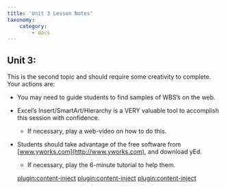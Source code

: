 ```yaml
---
title: 'Unit 3 Lesson Notes'
taxonomy:
    category:
        - docs
---
```


## Unit 3:

This is the second topic and should require some creativity to complete. Your
actions are:

-   You may need to guide students to find samples of WBS’s on the web.

-   Excel’s Insert/SmartArt/Hierarchy is a VERY valuable tool to accomplish this
    session with confidence.

    -   If necessary, play a web-video on how to do this.

-   Students should take advantage of the free software from
    [www.yworks.com](http://www.yworks.com), and download yEd.

    -   If necessary, play the 6-minute tutorial to help them.

    [plugin:content-inject](_1-2)
    [plugin:content-inject](_1-3)
    [plugin:content-inject](_1-4)
